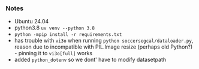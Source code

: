 ### Notes

- Ubuntu 24.04
- python3.8 `uv venv --python 3.8`
- `python -mpip install -r requirements.txt`
- has trouble with `vi3o` when running `python soccersegcal/dataloader.py`, reason due to incompatible with PIL.Image resize (perhaps old Python?) - pinning it to `vi3o[full]` works
- added `python_dotenv` so we dont' have to modify datasetpath 

